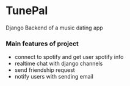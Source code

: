 # TunePal
Django Backend of a music dating app 


### Main features of project
- connect to spotify and get user spotify info
- realtime chat with django channels
- send friendship request
- notify users with sending email 




